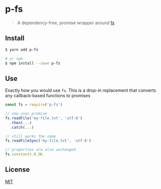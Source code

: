 # p-fs

> A dependency-free, promise wrapper around [fs](https://nodejs.org/dist/latest-v9.x/docs/api/fs.html)

## Install

```bash
$ yarn add p-fs

# or npm
$ npm install --save p-fs
```

## Use

Exactly how you would use `fs`. This is a drop-in replacement that converts any callback-based functions to promises

```javascript
const fs = require('p-fs')

// now uses promise
fs.readFile('my-file.txt', 'utf-8')
  .then(...)
  .catch(...)

// still works the same
fs.readFileSync('my-file.txt', 'utf-8')

// properties are also unchanged
fs.constants.R_OK
```

## License

[MIT](LICENSE)
